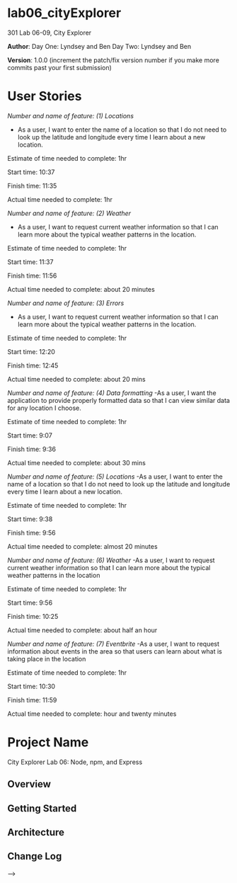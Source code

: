 # lab06_cityExplorer
301 Lab 06-09, City Explorer 

**Author**: 
Day One: Lyndsey and Ben 
Day Two: Lyndsey and Ben

**Version**: 1.0.0 (increment the patch/fix version number if you make more commits past your first submission)

# User Stories
*Number and name of feature: (1) Locations*
- As a user, I want to enter the name of a location so that I do not need to look up the latitude and longitude every time I learn about a new location.

Estimate of time needed to complete: 1hr

Start time: 10:37

Finish time: 11:35

Actual time needed to complete: 1hr


*Number and name of feature: (2) Weather*
- As a user, I want to request current weather information so that I can learn more about the typical weather patterns in the location.

Estimate of time needed to complete: 1hr

Start time: 11:37

Finish time: 11:56

Actual time needed to complete: about 20 minutes


*Number and name of feature: (3) Errors*
- As a user, I want to request current weather information so that I can learn more about the typical weather patterns in the location.

Estimate of time needed to complete: 1hr

Start time: 12:20

Finish time: 12:45

Actual time needed to complete: about 20 mins


*Number and name of feature: (4) Data formatting*
-As a user, I want the application to provide properly formatted data so that I can view similar data for any location I choose. 

Estimate of time needed to complete: 1hr

Start time: 9:07

Finish time: 9:36

Actual time needed to complete: about 30 mins


*Number and name of feature: (5) Locations*
-As a user, I want to enter the name of a location so that I do not need to look up the latitude and longitude every time I learn about a new location.

Estimate of time needed to complete: 1hr

Start time: 9:38

Finish time: 9:56

Actual time needed to complete: almost 20 minutes



*Number and name of feature: (6) Weather*
-As a user, I want to request current weather information so that I can learn more about the typical weather patterns in the location

Estimate of time needed to complete: 1hr

Start time: 9:56

Finish time: 10:25

Actual time needed to complete: about half an hour


*Number and name of feature: (7) Eventbrite*
-As a user, I want to request information about events in the area so that users can learn about what is taking place in the location

Estimate of time needed to complete: 1hr

Start time: 10:30

Finish time: 11:59

Actual time needed to complete: hour and twenty minutes




# Project Name
City Explorer
Lab 06: Node, npm, and Express


## Overview
<!-- Provide a high level overview of what this application is and why you are building it, beyond the fact that it's an assignment for this class. (i.e. What's your problem domain?) -->

## Getting Started
<!-- What are the steps that a user must take in order to build this app on their own machine and get it running? -->

## Architecture
<!-- Provide a detailed description of the application design. What technologies (languages, libraries, etc) you're using, and any other relevant design information. -->

## Change Log
<!-- Use this area to document the iterative changes made to your application as each feature is successfully implemented. Use time stamps. Here's an examples:

01-01-2001 4:59pm - Application now has a fully-functional express server, with a GET route for the location resource.

## Credits and Collaborations
<!-- Give credit (and a link) to other people or resources that helped you build this application. -->
-->
